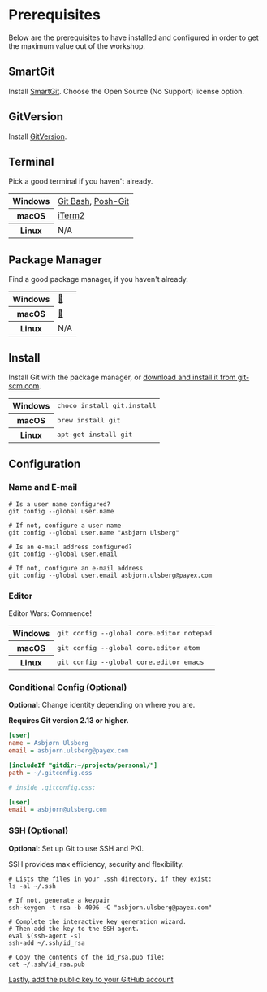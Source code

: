 # Prerequisites

Below are the prerequisites to have installed and configured in order to get the maximum value out of the workshop.

## SmartGit

Install [SmartGit](http://www.syntevo.com/smartgit/). Choose the Open Source (No Support) license option.

## GitVersion

Install [GitVersion](https://github.com/GitTools/GitVersion/releases/tag/v3.6.5).

## Terminal

Pick a good terminal if you haven't already.

<table>
    <tr>
        <th scope="row">Windows</th>
        <td>
            <a href="https://git-scm.com/downloads">Git Bash</a>,
            <a href="https://github.com/dahlbyk/posh-git">Posh-Git</a>
        </td>
    </tr>
    <tr>
        <th scope="row">macOS</th>
        <td><a href="https://www.iterm2.com/">iTerm2</a></td>
    </tr>
    <tr>
        <th scope="row">Linux</th>
        <td>N/A</td>
    </tr>
</table>

## Package Manager

Find a good package manager, if you haven't already.

<table>
    <tr>
        <th scope="row">Windows</th>
        <td><a href="https://chocolatey.org/">🍫</a></td>
    </tr>
    <tr>
        <th scope="row">macOS</th>
        <td><a href="https://brew.sh/">🍺</a></td>
    </tr>
    <tr>
        <th scope="row">Linux</th>
        <td>N/A</td>
    </tr>
</table>

## Install

Install Git with the package manager, or
[download and install it from git-scm.com](https://git-scm.com/downloads).

<table>
    <tr>
        <th scope="row">Windows</th>
        <td style="font-family: monospace">
            choco install git.install
        </td>
    </tr>
    <tr>
        <th scope="row">macOS</th>
        <td style="font-family: monospace">
            brew install git
        </td>
    </tr>
    <tr>
        <th scope="row">Linux</th>
        <td style="font-family: monospace">
            apt-get install git
        </td>
    </tr>
</table>

## Configuration

### Name and E-mail

```shell
# Is a user name configured?
git config --global user.name

# If not, configure a user name
git config --global user.name "Asbjørn Ulsberg"

# Is an e-mail address configured?
git config --global user.email

# If not, configure an e-mail address
git config --global user.email asbjorn.ulsberg@payex.com
```

### Editor

Editor Wars: Commence!

<table>
    <tr>
        <th scope="row">Windows</th>
        <td style="font-family: monospace;">
            git config --global core.editor notepad
        </td>
    </tr>
    <tr>
        <th scope="row">macOS</th>
        <td style="font-family: monospace">
            git config --global core.editor atom
        </td>
    </tr>
    <tr>
        <th scope="row">Linux</th>
        <td style="font-family: monospace">
            git config --global core.editor emacs
        </td>
    </tr>
</table>

### Conditional Config (Optional)

**Optional**: Change identity depending on where you are.

**Requires Git version 2.13 or higher.**

```ini
[user]
name = Asbjørn Ulsberg
email = asbjorn.ulsberg@payex.com

[includeIf "gitdir:~/projects/personal/"]
path = ~/.gitconfig.oss

# inside .gitconfig.oss:

[user]
email = asbjorn@ulsberg.com
```

### SSH (Optional)

**Optional**: Set up Git to use SSH and PKI.

SSH provides max efficiency, security and flexibility.

```shell
# Lists the files in your .ssh directory, if they exist:
ls -al ~/.ssh

# If not, generate a keypair
ssh-keygen -t rsa -b 4096 -C "asbjorn.ulsberg@payex.com"

# Complete the interactive key generation wizard.
# Then add the key to the SSH agent.
eval $(ssh-agent -s)
ssh-add ~/.ssh/id_rsa

# Copy the contents of the id_rsa.pub file:
cat ~/.ssh/id_rsa.pub
```

[Lastly, add the public key to your GitHub account](https://help.github.com/articles/adding-a-new-ssh-key-to-your-github-account/#platform-linux)
